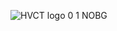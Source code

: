 ![HVCT logo 0 1 NOBG](https://github.com/user-attachments/assets/aab5ef65-45d8-4b41-a790-3f124b210b8e)
